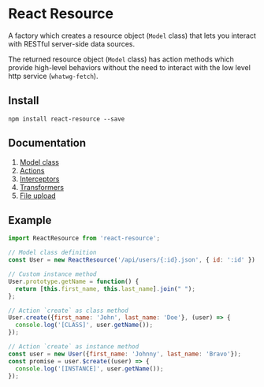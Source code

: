 # React Resource

A factory which creates a resource object (`Model` class) that lets you interact with RESTful server-side data sources.

The returned resource object (`Model` class) has action methods which provide high-level behaviors without the need to interact with the low level http service (`whatwg-fetch`).

## Install 

```
npm install react-resource --save
```

## Documentation

1. [Model class](docs/model.md)
1. [Actions](docs/actions.md)
1. [Interceptors](docs/interceptors.md)
1. [Transformers](docs/transformers.md)
1. [File upload](docs/file-upload.md)

## Example

```js
import ReactResource from 'react-resource';

// Model class definition
const User = new ReactResource('/api/users/{:id}.json', { id: ':id' })

// Custom instance method
User.prototype.getName = function() {
  return [this.first_name, this.last_name].join(" ");
};

// Action `create` as class method
User.create({first_name: 'John', last_name: 'Doe'}, (user) => {
  console.log('[CLASS]', user.getName());
});

// Action `create` as instance method
const user = new User({first_name: 'Johnny', last_name: 'Bravo'});
const promise = user.$create((user) => {
  console.log('[INSTANCE]', user.getName());
});
```
